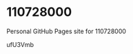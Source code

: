 # 110728000
Personal GitHub Pages site for 110728000



















































ufU3Vmb

